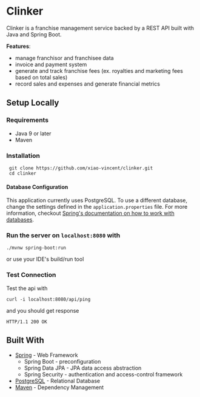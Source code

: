 # Clinker
Clinker is a franchise management service backed by a REST API built with Java and Spring Boot. 

**Features**:
  - manage franchisor and franchisee data
  - invoice and payment system
  - generate and track franchise fees (ex. royalties and marketing fees based on total sales)
  - record sales and expenses and generate financial metrics

## Setup Locally
### Requirements
- Java 9 or later
- Maven
### Installation
```shell
 git clone https://github.com/xiao-vincent/clinker.git
 cd clinker 
```
#### Database Configuration
This application currently uses PostgreSQL. To use a different database,
change the settings defined in the `application.properties` file.
For more information, checkout [Spring's documentation on how to work with
databases](https://docs.spring.io/spring-boot/docs/current/reference/html/boot-features-sql.html).

### Run the server on `localhost:8080` with
```shell
./mvnw spring-boot:run
```
or use your IDE's build/run tool

### Test Connection
Test the api with
```shell 
curl -i localhost:8080/api/ping
```
and you should get response
```
HTTP/1.1 200 OK
```


## Built With
* [Spring](https://spring.io//) - Web Framework 
    - Spring Boot - preconfiguration
    - Spring Data JPA - JPA data access abstraction 
    - Spring Security - authentication and access-control framework
* [PostgreSQL](https://www.postgresql.org/) - Relational Database
* [Maven](https://maven.apache.org/) - Dependency Management


